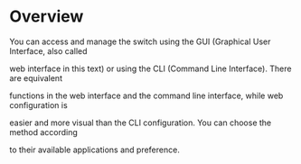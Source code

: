 # Overview

You can access and manage the switch using the GUI \(Graphical User Interface, also called

web interface in this text\) or using the CLI \(Command Line Interface\). There are equivalent

functions in the web interface and the command line interface, while web configuration is

easier and more visual than the CLI configuration. You can choose the method according

to their available applications and preference.



